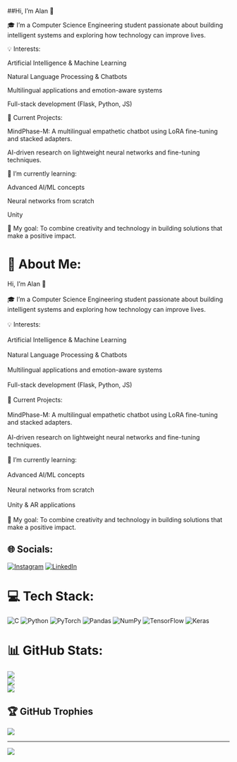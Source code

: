 ##Hi, I’m Alan 👋<br/>

🎓 I’m a Computer Science Engineering student passionate about building intelligent systems and exploring how technology can improve lives.<br/>

💡 Interests:<br/>

Artificial Intelligence & Machine Learning<br/>

Natural Language Processing & Chatbots<br/>

Multilingual applications and emotion-aware systems<br/>

Full-stack development (Flask, Python, JS)<br/>

🚀 Current Projects:<br/>

MindPhase-M: A multilingual empathetic chatbot using LoRA fine-tuning and stacked adapters.<br/>

AI-driven research on lightweight neural networks and fine-tuning techniques.<br/>

🌱 I’m currently learning:<br/>

Advanced AI/ML concepts<br/>

Neural networks from scratch<br/>

Unity<br/>

📌 My goal: To combine creativity and technology in building solutions that make a positive impact.<br/>




# 💫 About Me:
Hi, I’m Alan 👋<br><br>🎓 I’m a Computer Science Engineering student passionate about building intelligent systems and exploring how technology can improve lives.<br><br>💡 Interests:<br><br>Artificial Intelligence & Machine Learning<br><br>Natural Language Processing & Chatbots<br><br>Multilingual applications and emotion-aware systems<br><br>Full-stack development (Flask, Python, JS)<br><br>🚀 Current Projects:<br><br>MindPhase-M: A multilingual empathetic chatbot using LoRA fine-tuning and stacked adapters.<br><br>AI-driven research on lightweight neural networks and fine-tuning techniques.<br><br>🌱 I’m currently learning:<br><br>Advanced AI/ML concepts<br><br>Neural networks from scratch<br><br>Unity & AR applications<br><br>📌 My goal: To combine creativity and technology in building solutions that make a positive impact.


## 🌐 Socials:
[![Instagram](https://img.shields.io/badge/Instagram-%23E4405F.svg?logo=Instagram&logoColor=white)](https://instagram.com/alanoospear) [![LinkedIn](https://img.shields.io/badge/LinkedIn-%230077B5.svg?logo=linkedin&logoColor=white)](https://linkedin.com/in/https://www.linkedin.com/in/alan-john-shibu-a-70b862254?utm_source=share&utm_campaign=share_via&utm_content=profile&utm_medium=android_app) 

# 💻 Tech Stack:
![C](https://img.shields.io/badge/c-%2300599C.svg?style=for-the-badge&logo=c&logoColor=white) ![Python](https://img.shields.io/badge/python-3670A0?style=for-the-badge&logo=python&logoColor=ffdd54) ![PyTorch](https://img.shields.io/badge/PyTorch-%23EE4C2C.svg?style=for-the-badge&logo=PyTorch&logoColor=white) ![Pandas](https://img.shields.io/badge/pandas-%23150458.svg?style=for-the-badge&logo=pandas&logoColor=white) ![NumPy](https://img.shields.io/badge/numpy-%23013243.svg?style=for-the-badge&logo=numpy&logoColor=white) ![TensorFlow](https://img.shields.io/badge/TensorFlow-%23FF6F00.svg?style=for-the-badge&logo=TensorFlow&logoColor=white) ![Keras](https://img.shields.io/badge/Keras-%23D00000.svg?style=for-the-badge&logo=Keras&logoColor=white)
# 📊 GitHub Stats:
![](https://github-readme-stats.vercel.app/api?username=Alan_John_Shibu_A&theme=merko&hide_border=false&include_all_commits=false&count_private=false)<br/>
![](https://nirzak-streak-stats.vercel.app/?user=Alan_John_Shibu_A&theme=merko&hide_border=false)<br/>
![](https://github-readme-stats.vercel.app/api/top-langs/?username=Alan_John_Shibu_A&theme=merko&hide_border=false&include_all_commits=false&count_private=false&layout=compact)

## 🏆 GitHub Trophies
![](https://github-profile-trophy.vercel.app/?username=Alan_John_Shibu_A&theme=merko&no-frame=false&no-bg=true&margin-w=4)

---
[![](https://visitcount.itsvg.in/api?id=Alan_John_Shibu_A&icon=0&color=0)](https://visitcount.itsvg.in)

<!-- Proudly created with GPRM ( https://gprm.itsvg.in ) -->
